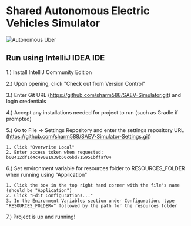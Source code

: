 # Shared Autonomous Electric Vehicles Simulator

![Autonomous Uber](https://s.marketwatch.com/public/resources/images/MW-EV890_uberse_ZH_20160914102258.jpg)

## Run using IntelliJ IDEA IDE

1.) Install IntelliJ Community Edition

2.) Upon opening, click "Check out from Version Control"

3.) Enter Git URL (https://github.com/sharm588/SAEV-Simulator.git) and login credentials

4.) Accept any installations needed for project to run (such as Gradle if prompted)

5.) Go to File -> Settings Repository and enter the settings repository URL (https://github.com/sharm588/SAEV-Simulator-Settings.git)
    
    1. Click "Overwrite Local"
    2. Enter access token when requested: b00412df1d4c49081939b50c6bd715951bffaf04
    
6.) Set environment variable for resources folder to RESOURCES_FOLDER when running using "Application"
   
    1. Click the box in the top right hand corner with the file's name (should be "Application")
    2. Click "Edit Configurations..."
    3. In the Enironment Variables section under Configuration, type "RESOURCES_FOLDER=" followed by the path for the resources folder

7.) Project is up and running!
